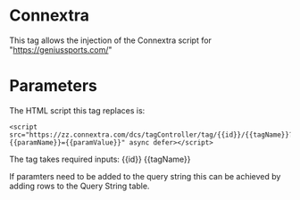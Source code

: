 # Connextra

This tag allows the injection of the Connextra script for "https://geniussports.com/"

# Parameters

The HTML script this tag replaces is:

```
<script src="https://zz.connextra.com/dcs/tagController/tag/{{id}}/{{tagName}}?{{paramName}}={{paramValue}}" async defer></script>
```

The tag takes required inputs:
{{id}}
{{tagName}}

If paramters need to be added to the query string this can be achieved by adding rows to the Query String table.